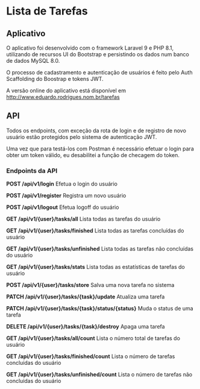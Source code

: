 # Lista de Tarefas

## Aplicativo

O aplicativo foi desenvolvido com o framework Laravel 9 e PHP 8.1, utilizando de recursos UI do Bootstrap e persistindo os dados num banco de dados MySQL 8.0.

O processo de cadastramento e autenticação de usuários é feito pelo Auth Scaffolding do Boostrap e tokens JWT.

A versão online do aplicativo está disponível em http://www.eduardo.rodrigues.nom.br/tarefas

## API

Todos os endpoints, com exceção da rota de login e de registro de novo usuário estão protegidos pelo sistema de autenticação JWT.

Uma vez que para testá-los com Postman é necessário efetuar o login para obter um token válido, eu desabilitei a função de checagem do token.

### Endpoints da API

**POST /api/v1/login** Efetua o login do usuário

**POST /api/v1/register** Registra um novo usuário

**POST /api/v1/logout** Efetua logoff do usuário

**GET /api/v1/{user}/tasks/all** Lista todas as tarefas do usuário

**GET /api/v1/{user}/tasks/finished** Lista todas as tarefas concluídas do usuário

**GET /api/v1/{user}/tasks/unfinished** Lista todas as tarefas não concluídas do usuário

**GET /api/v1/{user}/tasks/stats** Lista todas as estatísticas de tarefas do usuário

**POST /api/v1/{user}/tasks/store** Salva uma nova tarefa no sistema

**PATCH /api/v1/{user}/tasks/{task}/update** Atualiza uma tarefa

**PATCH /api/v1/{user}/tasks/{task}/status/{status}** Muda o status de uma tarefa

**DELETE /api/v1/{user}/tasks/{task}/destroy** Apaga uma tarefa

**GET /api/v1/{user}/tasks/all/count** Lista o número total de tarefas do usuário

**GET /api/v1/{user}/tasks/finished/count** Lista o número de tarefas concluídas do usuário

**GET /api/v1/{user}/tasks/unfinished/count** Lista o número de tarefas não concluídas do usuário
